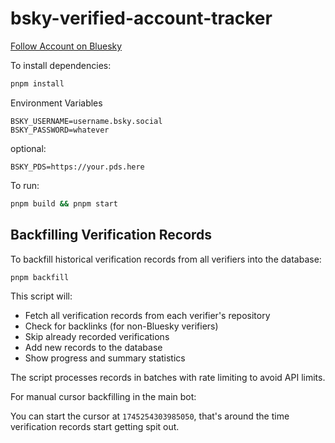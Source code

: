 # bsky-verified-account-tracker

[Follow Account on Bluesky](https://bsky.app/profile/did:plc:k3lft27u2pjqp2ptidkne7xr)

To install dependencies:

```bash
pnpm install
```

Environment Variables

```env
BSKY_USERNAME=username.bsky.social
BSKY_PASSWORD=whatever
```

optional:

```env
BSKY_PDS=https://your.pds.here
```

To run:

```bash
pnpm build && pnpm start
```

## Backfilling Verification Records

To backfill historical verification records from all verifiers into the database:

```bash
pnpm backfill
```

This script will:

- Fetch all verification records from each verifier's repository
- Check for backlinks (for non-Bluesky verifiers)
- Skip already recorded verifications
- Add new records to the database
- Show progress and summary statistics

The script processes records in batches with rate limiting to avoid API limits.

For manual cursor backfilling in the main bot:

You can start the cursor at `1745254303985050`, that's around the time verification records start getting spit out.
